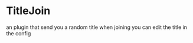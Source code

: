 # TitleJoin

an plugin that send you a random title when joining you can edit the title in the config 
